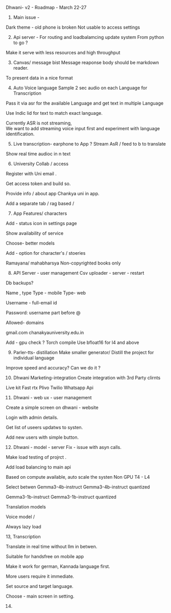 Dhwani- v2 - Roadmap - March 22-27

1. Main issue -

Dark theme - old phone is broken 
Not usable to access settings

2. Api server - 
For routing and loadbalamcing update system
From python to go ? 

Make it serve with less resources and high throughput 

3. Canvas/ message bist
Message reaponse body should be  markdown reader. 

To present data in a nice format

4. Auto Voice language 
Sample 2 sec audio on each Language for Transcription 

Pass it via asr for the available Language and get  text in multiple Language 

Use Indic lid for text to match exact language. 

Currently ASR is not streaming,  
We want to add streaming voice input first and experiment with language identification. 

5. Live transcription- earphone to App ? 
Stream AsR / feed to b to translate 

Show real time audioc in n text

6. University Collab / access

Register with Uni email .

Get access token and build so. 

Provide info / about app Chankya uni in app. 

Add a separate tab / rag based /

7. App Features/ characters

Add - status icon in settings page 

Show availability of service 

Choose- better models 

Add - option for character's / stoeries 

Ramayana/ mahabharsya 
Non-copyrighted books only 

8. API Server - user management 
Csv uploader  - server - restart 

Db backups? 

Name , type 
Type - mobile 
Type- web 

Username - full-email id

Password: username part before  @ 

Allowed- domains 

gmail.com
chanakyauniversity.edu.in 


Add - gpu check ? Torch compile 
Use bfloat16 for l4 and above 

9. Parler-tts- distillation 
Make smaller generator/ 
Distill the project for individual language 

Improve speed and accuracy? 
Can we do it ?

10. Dhwani Marketing-integration 
Create integration with 3rd Party clirnts

Live kit 
Fast rtx
Plivo 
Twilio
Whatsapp Api

11. Dhwani - web ux - user management 

Create a simple screen on dhwani - website 

Login with admin details.

Get list of useers updatws to systen. 

Add new users with simple button.


12. Dhwani - model - server 
Fix - issue with asyn calls. 

Make load testing of projrct .


Add load balancing to main api 


Based on compute available,  auto scale the systen
Non GPU 
T4 - 
L4 

Select betwen 
Gemma3-4b-instruct 
Gemma3-4b-instruct quantized

Gemma3-1b-instruct 
Gemma3-1b-instruct quantized

Translation models 

Voice model / 

Always lazy load 


13, Transcription 

Translate in real time without llm in betwen.

Suitable for handsfree on mobile app
 
Make it work for german,  Kannada language first. 

More users require it immediate. 

Set source and target language.


Choose - main screen in setting.


14. 






